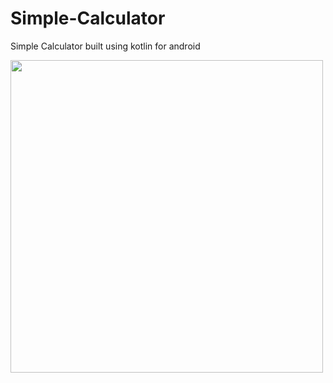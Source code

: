 # Simple-Calculator
Simple Calculator built using kotlin for android

<img src="https://user-images.githubusercontent.com/39427910/187027586-f6337a7a-61e5-45ad-9e53-709d61733278.gif" width="500">

